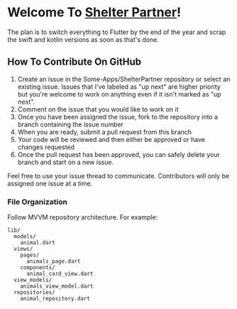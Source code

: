 # Welcome To [Shelter Partner](https://shelterpartner.org)!

The plan is to switch everything to Flutter by the end of the year and scrap the swift and kotlin versions as soon as that's done.

## How To Contribute On GitHub
1. Create an issue in the Some-Apps/ShelterPartner repository or select an existing issue. Issues that I've labeled as "up next" are higher priority but you're welcome to work on anything even if it isn't marked as "up next".
2. Comment on the issue that you would like to work on it
3. Once you have been assigned the issue, fork to the repository into a branch containing the issue number
4. When you are ready, submit a pull request from this branch
5. Your code will be reviewed and then either be approved or have changes requested
6. Once the pull request has been approved, you can safely delete your branch and start on a new issue.

Feel free to use your issue thread to communicate. Contributors will only be assigned one issue at a time.

### File Organization
Follow MVVM repository architecture. For example:

```plaintext
lib/
  models/
    animal.dart
  views/
    pages/
      animals_page.dart
    components/
      animal_card_view.dart
  view_models/
    animals_view_model.dart
  repositories/
    animal_repository.dart
```


